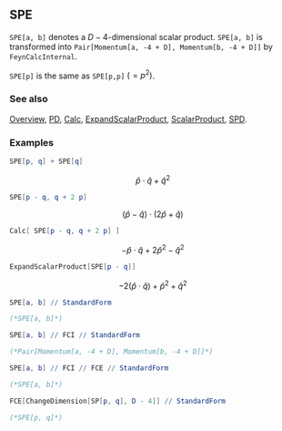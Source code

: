 ## SPE

`SPE[a, b]` denotes a $D-4$-dimensional scalar product. `SPE[a, b]` is transformed into `Pair[Momentum[a, -4 + D], Momentum[b, -4 + D]]` by `FeynCalcInternal`.

`SPE[p]` is the same as `SPE[p,p]`  $(=p^2)$.

### See also

[Overview](Extra/FeynCalc.md), [PD](PD.md), [Calc](Calc.md), [ExpandScalarProduct](ExpandScalarProduct.md), [ScalarProduct](ScalarProduct.md), [SPD](SPD.md).

### Examples

```mathematica
SPE[p, q] + SPE[q]
```

$$\hat{p}\cdot \hat{q}+\hat{q}^2$$

```mathematica
SPE[p - q, q + 2 p]
```

$$(\hat{p}-\hat{q})\cdot (2 \hat{p}+\hat{q})$$

```mathematica
Calc[ SPE[p - q, q + 2 p] ]
```

$$-\hat{p}\cdot \hat{q}+2 \hat{p}^2-\hat{q}^2$$

```mathematica
ExpandScalarProduct[SPE[p - q]]
```

$$-2 \left(\hat{p}\cdot \hat{q}\right)+\hat{p}^2+\hat{q}^2$$

```mathematica
SPE[a, b] // StandardForm

(*SPE[a, b]*)
```

```mathematica
SPE[a, b] // FCI // StandardForm

(*Pair[Momentum[a, -4 + D], Momentum[b, -4 + D]]*)
```

```mathematica
SPE[a, b] // FCI // FCE // StandardForm

(*SPE[a, b]*)
```

```mathematica
FCE[ChangeDimension[SP[p, q], D - 4]] // StandardForm

(*SPE[p, q]*)
```
